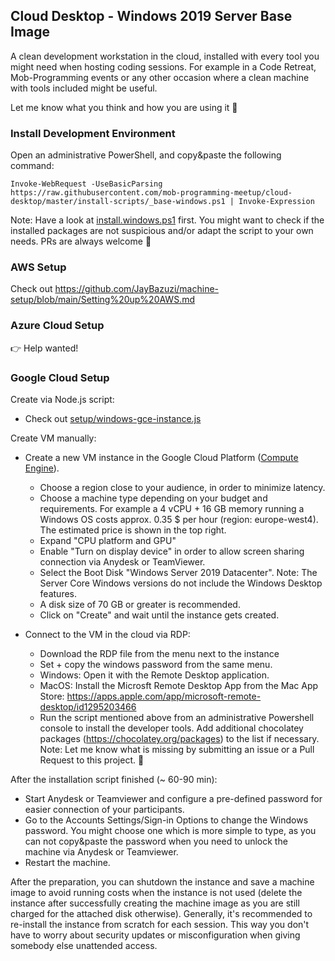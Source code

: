 ## Cloud Desktop - Windows 2019 Server Base Image

A clean development workstation in the cloud, installed with every tool you might need when hosting coding sessions. For example in a Code Retreat, Mob-Programming events or any other occasion where a clean machine with tools included might be useful. 

Let me know what you think and how you are using it 🤙


### Install Development Environment

Open an administrative PowerShell, and copy&paste the following command:

    Invoke-WebRequest -UseBasicParsing https://raw.githubusercontent.com/mob-programming-meetup/cloud-desktop/master/install-scripts/_base-windows.ps1 | Invoke-Expression

Note: Have a look at [install.windows.ps1](./install.windows.ps1) first. You might want to check if the installed packages are not suspicious and/or adapt the script to your own needs. PRs are always welcome 🎉

### AWS Setup

Check out https://github.com/JayBazuzi/machine-setup/blob/main/Setting%20up%20AWS.md

### Azure Cloud Setup

👉 Help wanted!

### Google Cloud Setup
Create via Node.js script:
* Check out [setup/windows-gce-instance.js](./src/windows-gce-instance.js)

Create VM manually:

* Create a new VM instance in the Google Cloud Platform ([Compute Engine](https://console.cloud.google.com/compute)).
    * Choose a region close to your audience, in order to minimize latency.
    * Choose a machine type depending on your budget and requirements. For example a 4 vCPU + 16 GB memory running a Windows OS costs approx. 0.35 $ per hour (region: europe-west4). The estimated price is shown in the top right.
    * Expand "CPU platform and GPU" 
    * Enable "Turn on display device" in order to allow screen sharing connection via Anydesk or TeamViewer.
    * Select the Boot Disk "Windows Server 2019 Datacenter". Note: The Server Core Windows versions do not include the Windows Desktop features.
    * A disk size of 70 GB or greater is recommended.
    * Click on "Create" and wait until the instance gets created.

* Connect to the VM in the cloud via RDP:
    * Download the RDP file from the menu next to the instance
    * Set + copy the windows password from the same menu.
    * Windows: Open it with the Remote Desktop application.
    * MacOS: Install the Microsft Remote Desktop App from the Mac App Store: https://apps.apple.com/app/microsoft-remote-desktop/id1295203466
    * Run the script mentioned above from an administrative Powershell console to install the developer tools. Add additional chocolatey packages (https://chocolatey.org/packages) to the list if necessary. Note: Let me know what is missing by submitting an issue or a Pull Request to this project. 🙏

After the installation script finished (~ 60-90 min):
* Start Anydesk or Teamviewer and configure a pre-defined password for easier connection of your participants.
* Go to the Accounts Settings/Sign-in Options to change the Windows password. You might choose one which is more simple to type, as you can not copy&paste the password when you need to unlock the machine via Anydesk or Teamviewer.
* Restart the machine.

After the preparation, you can shutdown the instance and save a machine image to avoid running costs when the instance is not used (delete the instance after successfully creating the machine image as you are still charged for the attached disk otherwise). Generally, it's recommended to re-install the instance from scratch for each session. This way you don't have to worry about security updates or misconfiguration when giving somebody else unattended access.
